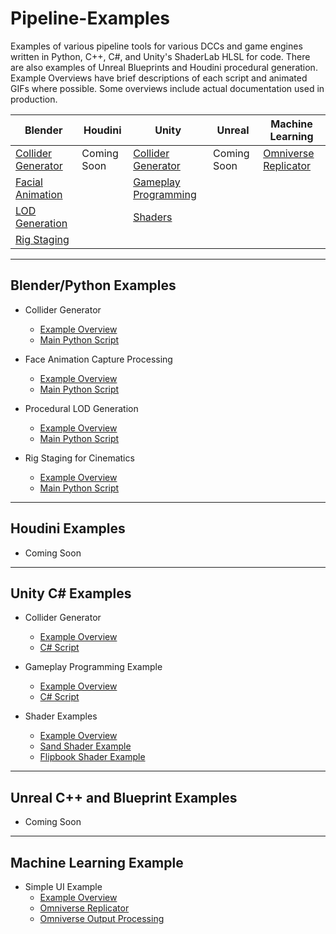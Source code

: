 # Pipeline-Examples
Examples of various pipeline tools for various DCCs and game engines written in Python, C++, C#, and Unity's ShaderLab HLSL for code. There are also examples of Unreal Blueprints and Houdini procedural generation. Example Overviews have brief descriptions of each script and animated GIFs where possible. Some overviews include actual documentation used in production.

| Blender | Houdini | Unity | Unreal | Machine Learning |
| --- | ----------- | ------ | ----- | ------------ |
| [Collider Generator](https://github.com/JMTechArt/Pipeline-Examples/blob/main/Blender/scripts/addons/Simu_Collider/READ_ME.md) | Coming Soon | [Collider Generator](https://github.com/JMTechArt/Pipeline-Examples/blob/main/Unity/Collider%20Generator/READ_ME.md) | Coming Soon | [Omniverse Replicator](https://github.com/JMTechArt/Pipeline-Examples/blob/main/Machine_Learning/README.md) |
| [Facial Animation](https://github.com/JMTechArt/Pipeline-Examples/blob/main/Blender/scripts/addons/Simu_FaceAnim/READ_ME.md) | | [Gameplay Programming](https://github.com/JMTechArt/Pipeline-Examples/blob/main/Unity/Gameplay%20Example/READ_ME.md) |  |
| [LOD Generation](https://github.com/JMTechArt/Pipeline-Examples/blob/main/Blender/scripts/addons/Simu_LOD/READ_ME.md) ||[Shaders](https://github.com/JMTechArt/Pipeline-Examples/blob/main/Unity/Shaders/READ_ME.md)|
| [Rig Staging](https://github.com/JMTechArt/Pipeline-Examples/blob/main/Blender/scripts/addons/Simu_LanceStage/READ_ME.md)  


***  


## Blender/Python Examples

-   Collider Generator
    - [Example Overview](https://github.com/JMTechArt/Pipeline-Examples/blob/main/Blender/scripts/addons/Simu_Collider/READ_ME.md)
    - [Main Python Script](https://github.com/JMTechArt/Pipeline-Examples/blob/main/Blender/scripts/addons/Simu_Collider/simu_collider.py)

-   Face Animation Capture Processing
    - [Example Overview](https://github.com/JMTechArt/Pipeline-Examples/blob/main/Blender/scripts/addons/Simu_FaceAnim/READ_ME.md)
    - [Main Python Script](https://github.com/JMTechArt/Pipeline-Examples/blob/main/Blender/scripts/addons/Simu_FaceAnim/simu_faceanim.py)

-   Procedural LOD Generation
    - [Example Overview](https://github.com/JMTechArt/Pipeline-Examples/blob/main/Blender/scripts/addons/Simu_LOD/READ_ME.md)
    - [Main Python Script](https://github.com/JMTechArt/Pipeline-Examples/blob/main/Blender/scripts/addons/Simu_LOD/simu_lod.py)

-   Rig Staging for Cinematics
    - [Example Overview](https://github.com/JMTechArt/Pipeline-Examples/blob/main/Blender/scripts/addons/Simu_LanceStage/READ_ME.md)
    - [Main Python Script](https://github.com/JMTechArt/Pipeline-Examples/blob/main/Blender/scripts/addons/Simu_LanceStage/simu_lancestage.py)


***
## Houdini Examples
- Coming Soon


***
## Unity C# Examples
-   Collider Generator
    - [Example Overview](https://github.com/JMTechArt/Pipeline-Examples/blob/main/Unity/Collider%20Generator/READ_ME.md)
    - [C# Script](https://github.com/JMTechArt/Pipeline-Examples/blob/main/Unity/Collider%20Generator/CollisionGenerator.cs) 

-   Gameplay Programming Example
    - [Example Overview](https://github.com/JMTechArt/Pipeline-Examples/blob/main/Unity/Gameplay%20Example/READ_ME.md)
    - [C# Script](https://github.com/JMTechArt/Pipeline-Examples/blob/main/Unity/Gameplay%20Example/InterpolatedBulwark.cs) 

 -  Shader Examples
    - [Example Overview](https://github.com/JMTechArt/Pipeline-Examples/blob/main/Unity/Shaders/READ_ME.md)
    - [Sand Shader Example](https://github.com/JMTechArt/Pipeline-Examples/blob/main/Unity/Shaders/SandyTop.shader) 
    - [Flipbook Shader Example](https://github.com/JMTechArt/Pipeline-Examples/blob/main/Unity/Shaders/HologramFlipbook.shader)
      
***
## Unreal C++ and Blueprint Examples
-   Coming Soon

***
## Machine Learning Example

-   Simple UI Example
    - [Example Overview](https://github.com/JMTechArt/Pipeline-Examples/blob/main/Machine_Learning/README.md)
    - [Omniverse Replicator](https://github.com/JMTechArt/Pipeline-Examples/blob/main/Machine_Learning/omniverse_replicator.py)
    - [Omniverse Output Processing](https://github.com/JMTechArt/Pipeline-Examples/blob/main/Machine_Learning/omni_output_processing.py)


